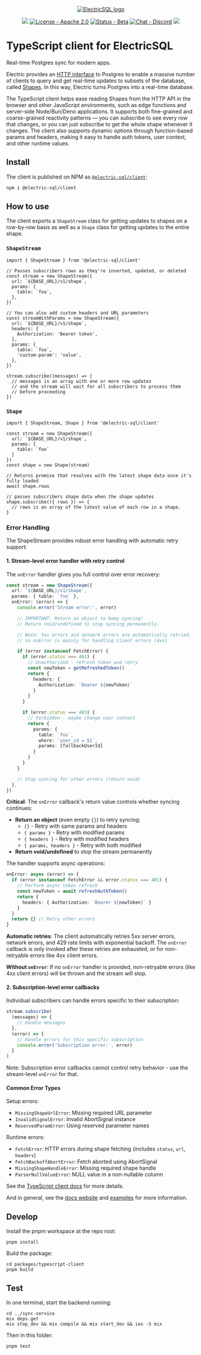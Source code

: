 <p align="center">
  <a href="https://electric-sql.com" target="_blank">
    <picture>
      <source media="(prefers-color-scheme: dark)"
          srcset="https://raw.githubusercontent.com/electric-sql/meta/main/identity/ElectricSQL-logo-next.svg"
      />
      <source media="(prefers-color-scheme: light)"
          srcset="https://raw.githubusercontent.com/electric-sql/meta/main/identity/ElectricSQL-logo-black.svg"
      />
      <img alt="ElectricSQL logo"
          src="https://raw.githubusercontent.com/electric-sql/meta/main/identity/ElectricSQL-logo-black.svg"
      />
    </picture>
  </a>
</p>

<p align="center">
  <a href="https://github.com/electric-sql/electric/actions"><img src="https://github.com/electric-sql/electric/actions/workflows/ts_test.yml/badge.svg"></a>
  <a href="https://github.com/electric-sql/electric/blob/main/LICENSE"><img src="https://img.shields.io/badge/license-Apache_2.0-green" alt="License - Apache 2.0"></a>
  <a href="https://github.com/electric-sql/electric-n
  ext/milestones"><img src="https://img.shields.io/badge/status-beta-orange" alt="Status - Beta"></a>
  <a href="https://discord.electric-sql.com"><img src="https://img.shields.io/discord/933657521581858818?color=5969EA&label=discord" alt="Chat - Discord"></a>
  <a href="https://x.com/ElectricSQL" target="_blank"><img src="https://img.shields.io/twitter/follow/ElectricSQL.svg?style=social&label=Follow @ElectricSQL"></a>
</p>

# TypeScript client for ElectricSQL

Real-time Postgres sync for modern apps.

Electric provides an [HTTP interface](https://electric-sql.com/docs/api/http) to Postgres to enable a massive number of clients to query and get real-time updates to subsets of the database, called [Shapes](https://electric-sql.com//docs/guides/shapes). In this way, Electric turns Postgres into a real-time database.

The TypeScript client helps ease reading Shapes from the HTTP API in the browser and other JavaScript environments, such as edge functions and server-side Node/Bun/Deno applications. It supports both fine-grained and coarse-grained reactivity patterns &mdash; you can subscribe to see every row that changes, or you can just subscribe to get the whole shape whenever it changes. The client also supports dynamic options through function-based params and headers, making it easy to handle auth tokens, user context, and other runtime values.

## Install

The client is published on NPM as [`@electric-sql/client`](https://www.npmjs.com/package/@electric-sql/client):

```sh
npm i @electric-sql/client
```

## How to use

The client exports a `ShapeStream` class for getting updates to shapes on a row-by-row basis as well as a `Shape` class for getting updates to the entire shape.

### `ShapeStream`

```tsx
import { ShapeStream } from '@electric-sql/client'

// Passes subscribers rows as they're inserted, updated, or deleted
const stream = new ShapeStream({
  url: `${BASE_URL}/v1/shape`,
  params: {
    table: `foo`,
  },
})

// You can also add custom headers and URL parameters
const streamWithParams = new ShapeStream({
  url: `${BASE_URL}/v1/shape`,
  headers: {
    Authorization: 'Bearer token',
  },
  params: {
    table: `foo`,
    'custom-param': 'value',
  },
})

stream.subscribe((messages) => {
  // messages is an array with one or more row updates
  // and the stream will wait for all subscribers to process them
  // before proceeding
})
```

### `Shape`

```tsx
import { ShapeStream, Shape } from '@electric-sql/client'

const stream = new ShapeStream({
  url: `${BASE_URL}/v1/shape`,
  params: {
    table: `foo`
  }
})
const shape = new Shape(stream)

// Returns promise that resolves with the latest shape data once it's fully loaded
await shape.rows

// passes subscribers shape data when the shape updates
shape.subscribe(({ rows }) => {
  // rows is an array of the latest value of each row in a shape.
}
```

### Error Handling

The ShapeStream provides robust error handling with automatic retry support:

#### 1. Stream-level error handler with retry control

The `onError` handler gives you full control over error recovery:

```typescript
const stream = new ShapeStream({
  url: `${BASE_URL}/v1/shape`,
  params: { table: `foo` },
  onError: (error) => {
    console.error('Stream error:', error)

    // IMPORTANT: Return an object to keep syncing!
    // Return void/undefined to stop syncing permanently.

    // Note: 5xx errors and network errors are automatically retried,
    // so onError is mainly for handling client errors (4xx)

    if (error instanceof FetchError) {
      if (error.status === 401) {
        // Unauthorized - refresh token and retry
        const newToken = getRefreshedToken()
        return {
          headers: {
            Authorization: `Bearer ${newToken}`
          }
        }
      }

      if (error.status === 403) {
        // Forbidden - maybe change user context
        return {
          params: {
            table: `foo`,
            where: `user_id = $1`,
            params: [fallbackUserId]
          }
        }
      }
    }

    // Stop syncing for other errors (return void)
  },
})
```

**Critical**: The `onError` callback's return value controls whether syncing continues:
- **Return an object** (even empty `{}`) to retry syncing:
  - `{}` - Retry with same params and headers
  - `{ params }` - Retry with modified params
  - `{ headers }` - Retry with modified headers
  - `{ params, headers }` - Retry with both modified
- **Return void/undefined** to stop the stream permanently

The handler supports async operations:

```typescript
onError: async (error) => {
  if (error instanceof FetchError && error.status === 401) {
    // Perform async token refresh
    const newToken = await refreshAuthToken()
    return {
      headers: { Authorization: `Bearer ${newToken}` }
    }
  }
  return {} // Retry other errors
}
```

**Automatic retries**: The client automatically retries 5xx server errors, network errors, and 429 rate limits with exponential backoff. The `onError` callback is only invoked after these retries are exhausted, or for non-retryable errors like 4xx client errors.

**Without `onError`**: If no `onError` handler is provided, non-retryable errors (like 4xx client errors) will be thrown and the stream will stop.

#### 2. Subscription-level error callbacks

Individual subscribers can handle errors specific to their subscription:

```typescript
stream.subscribe(
  (messages) => {
    // Handle messages
  },
  (error) => {
    // Handle errors for this specific subscription
    console.error('Subscription error:', error)
  }
)
```

Note: Subscription error callbacks cannot control retry behavior - use the stream-level `onError` for that.

#### Common Error Types

Setup errors:
- `MissingShapeUrlError`: Missing required URL parameter
- `InvalidSignalError`: Invalid AbortSignal instance
- `ReservedParamError`: Using reserved parameter names

Runtime errors:
- `FetchError`: HTTP errors during shape fetching (includes `status`, `url`, `headers`)
- `FetchBackoffAbortError`: Fetch aborted using AbortSignal
- `MissingShapeHandleError`: Missing required shape handle
- `ParserNullValueError`: NULL value in a non-nullable column

See the [TypeScript client docs](https://electric-sql.com/docs/api/clients/typescript#error-handling) for more details.

And in general, see the [docs website](https://electric-sql.com) and [examples](https://electric-sql.com/demos) for more information.

## Develop

Install the pnpm workspace at the repo root:

```shell
pnpm install
```

Build the package:

```shell
cd packages/typescript-client
pnpm build
```

## Test

In one terminal, start the backend running:

```shell
cd ../sync-service
mix deps.get
mix stop_dev && mix compile && mix start_dev && iex -S mix
```

Then in this folder:

```shell
pnpm test
```
